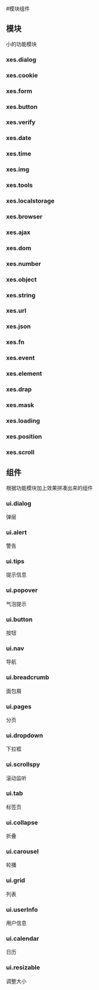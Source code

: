 #模块组件

## 模块
小的功能模块

### xes.dialog

### xes.cookie

### xes.form

### xes.button

### xes.verify

### xes.date

### xes.time

### xes.img

### xes.tools

### xes.localstorage

### xes.browser

### xes.ajax

### xes.dom

### xes.number

### xes.object

### xes.string

### xes.url

### xes.json

### xes.fn

### xes.event

### xes.element

### xes.drap

### xes.mask

### xes.loading

### xes.position

### xes.scroll



## 组件
根据功能模块加上效果拼凑出来的组件

### ui.dialog
弹层

### ui.alert
警告

### ui.tips
提示信息

### ui.popover
气泡提示

### ui.button
按钮

### ui.nav
导航

### ui.breadcrumb
面包屑

### ui.pages
分页

### ui.dropdown
下拉框

### ui.scrollspy
滚动监听

### ui.tab
标签页

### ui.collapse
折叠

### ui.carousel
轮播

### ui.grid
列表

### ui.userInfo
用户信息

### ui.calendar
日历

### ui.resizable
调整大小